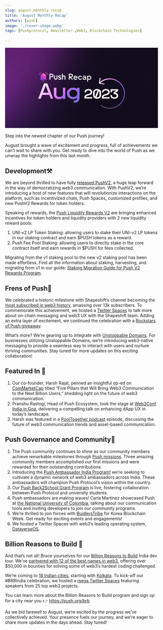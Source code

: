 ```yaml
---
slug: august-monthly-recap
title: 'August Monthly Recap'
authors: [push]
image: './cover-image.webp'
tags: [Pushprotocol, Newsletter ,Web3, Blockchain Technologies]

---
```


![Cover image of August Monthly Recap](./cover-image.webp)

<!--truncate-->

Step into the newest chapter of our Push journey!

August brought a wave of excitement and progress, full of achievements we can’t wait to share with you. Get ready to dive into the world of Push as we unwrap the highlights from this last month.


## Development⚒️
We are beyond thrilled to have fully [released PushV2](https://twitter.com/pushprotocol/status/1686783974373216256), a huge leap forward in the way of democratizing web3 communication. With PushV2, we’re introducing a host of new features that will revolutionize interactions on the platform, such as incentivized chats, Push Spaces, customized profiles, and new PushV2 Rewards for token holders.

Speaking of rewards, the [Push Liquidity Rewards V2](https://medium.com/push-protocol/new-push-yield-farming-rewards-full-details-4a9ff473226d) are bringing enhanced incentives for token holders and liquidity providers with 2 new liquidity reward pools:

1. UNI-v2 LP Token Staking: allowing users to stake their UNI-v2 LP tokens in our staking contract and earn $PUSH tokens as a reward.
2. Push Fee Pool Staking: allowing users to directly stake in the core contract itself and earn rewards in $PUSH for fees collected.

Migrating from the v1 staking pool to the new v2 staking pool has been made effortless. Find all the information about staking, harvesting, and migrating from v1 in our guide: [Staking Migration Guide for Push V2 Rewards Program](https://medium.com/push-protocol/staking-migration-guide-for-pushv2-rewards-program-f0228ddd36fc).

## Frens of Push💜
We celebrated a historic milestone with Shapeshift’s channel becoming the [most subscribed in web3 history](https://twitter.com/pushprotocol/status/1687448308242132994), amassing over 13k subscribers. To commemorate this achievement, we hosted a [Twitter Spaces](https://twitter.com/pushprotocol/status/1688535464397975552) to talk more about on-chain messaging and web3 UX with the Shapeshift team. Adding an extra layer of excitement, we continued the celebration with a [Rockstars of Push giveaway](https://twitter.com/pushprotocol/status/1688953976983556096).

What’s more? We’re gearing up to integrate with [Unstoppable Domains](https://twitter.com/pushprotocol/status/1695081504701886918). For businesses utilizing Unstoppable Domains, we’re introducing web3-native messaging to provide a seamless way to interact with users and nurture thriving communities. Stay tuned for more updates on this exciting collaboration!

## Featured In 📰
1. Our co-founder, Harsh Rajat, penned an insightful op-ed on [CoinMarketCap](https://twitter.com/pushprotocol/status/1688897856919220224) titled “Five Pillars that Will Bring Web3 Communication to the Next Billion Users,” shedding light on the future of web3 communication.
2. Pranshu Rastogi, Head of Push Ecosystem, took the stage at [Web3Conf India in Goa](https://twitter.com/pushprotocol/status/1690015216250052610), delivering a compelling talk on enhancing dApp UX in today’s landscape.
3. Harsh was featured in a [PoolTogether podcast](https://twitter.com/pushprotocol/status/1691448981556281344) episode, discussing the future of web3 communication trends and asset-based communication.

## Push Governance and Community🤝
1. The Push community continues to shine as our community members achieve remarkable milestones through [Push missions](https://twitter.com/pushprotocol/status/1689310604417200128). Three amazing community members accomplished our first missions and were rewarded for their outstanding contributions.
2. Introducing the [Push Ambassador India Program!](https://twitter.com/pushprotocol/status/1692190500739019208) we’re seeking to cultivate a dynamic network of web3 ambassadors across India. These ambassadors will champion Push Protocol’s vision within the country.
3. Our [Push Back2School Grant Program](https://twitter.com/pushprotocol/status/1691812059204518302) is live, fostering collaboration between Push Protocol and university students.
4. Push ambassadors are making waves! Carla Martínez showcased Push at [the National University of Colombia](https://twitter.com/pushprotocol/status/1692521735143494129), talking about our communication tools and inviting developers to join our community programs.
5. We’re thrilled to join forces with [BuidlersTribe](https://twitter.com/pushprotocol/status/1693661740331085866) for Korea Blockchain Week. Get ready for exciting events and engagements!
6. We hosted a Twitter Spaces with web3’s leading operating system, [DataverseOS](https://twitter.com/pushprotocol/status/1693971289722024385).

## Billion Reasons to Build 💮
And that’s not all! Brace yourselves for our [Billion Reasons to Build](https://push.org/brb) India dev tour. We’ve [partnered with 12 of the best names in web3](https://twitter.com/pushprotocol/status/1695113424718504198), offering over $50,000 in bounties for solving some of web3’s hardest coding challenged.

We’re coming to [18 Indian cities](https://twitter.com/pushprotocol/status/1694711099336347979), starting with [Kolkata](https://twitter.com/pushprotocol/status/1695371507219005516). To kick-off our #BRBIndia celebration, we hosted a [mega Twitter Spaces](https://twitter.com/pushprotocol/status/1696364552219140500) featuring speakers from 25 top web3 projects.

You can learn more about the Billion Reasons to Build program and sign up for a city near you 👉 https://push.org/brb

As we bid farewell to August, we’re excited by the progress we’ve collectively achieved. Your presence fuels our journey, and we’re eager to share more updates in the days ahead. Stay tuned!


